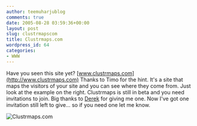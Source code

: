 ```yaml
---
author: teemuharjublog
comments: true
date: 2005-08-28 03:59:36+00:00
layout: post
slug: clustrmapscom
title: Clustrmaps.com
wordpress_id: 64
categories:
- WWW
---
```


Have you seen this site yet? [www.clustrmaps.com](http://www.clustrmaps.com) Thanks to Timo for the hint. It's a site that maps the visitors of your site and you can see where they come from. Just look at the example on the right. Clustrmaps is still in beta and you need invitations to join. Big thanks to [Derek](http://www.earthwidemoth.com/mt/archives/000948.html) for giving me one. Now I've got one invitation still left to give... so if you need one let me know.

![Clustrmaps.com](/wp-content/map.jpg)
